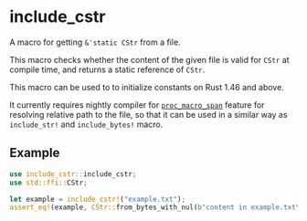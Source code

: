 # include_cstr

<!-- cargo-sync-readme start -->

A macro for getting `&'static CStr` from a file.

This macro checks whether the content of the given file is valid for `CStr`
at compile time, and returns a static reference of `CStr`.

This macro can be used to to initialize constants on Rust 1.46 and above.

It currently requires nightly compiler for [`proc_macro_span`][proc_macro_span] feature
for resolving relative path to the file,
so that it can be used in a similar way as `include_str!` and `include_bytes!` macro.

[proc_macro_span]: https://doc.rust-lang.org/unstable-book/library-features/proc-macro-span.html

## Example

```rust
use include_cstr::include_cstr;
use std::ffi::CStr;

let example = include_cstr!("example.txt");
assert_eq!(example, CStr::from_bytes_with_nul(b"content in example.txt\0").unwrap());
```

<!-- cargo-sync-readme end -->
